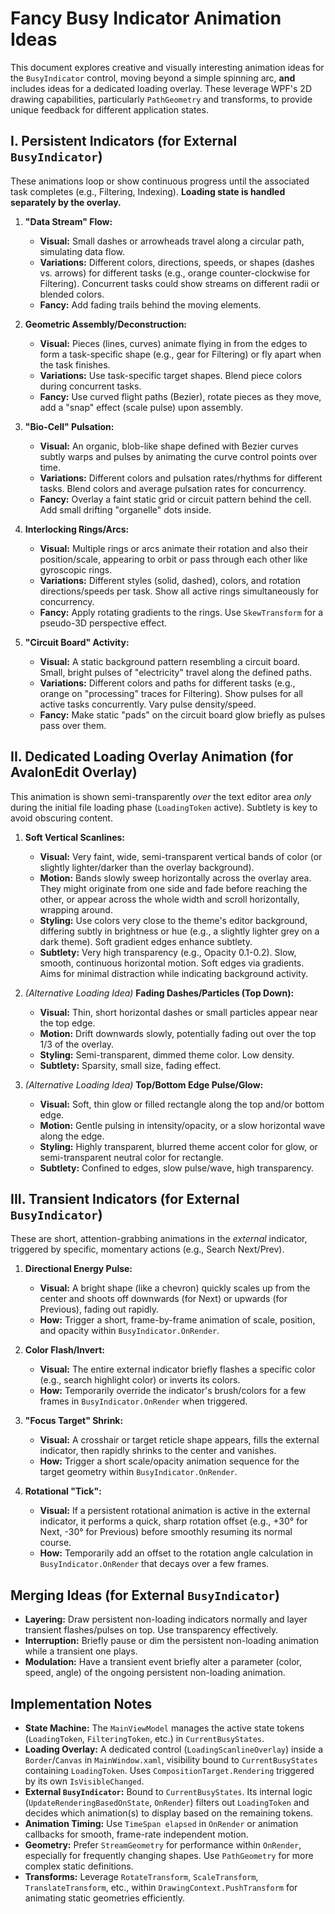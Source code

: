 # Fancy Busy Indicator Animation Ideas

This document explores creative and visually interesting animation ideas for the `BusyIndicator` control, moving beyond a simple spinning arc, **and** includes ideas for a dedicated loading overlay. These leverage WPF's 2D drawing capabilities, particularly `PathGeometry` and transforms, to provide unique feedback for different application states.

## I. Persistent Indicators (for External `BusyIndicator`)

These animations loop or show continuous progress until the associated task completes (e.g., Filtering, Indexing). **Loading state is handled separately by the overlay.**

1.  **"Data Stream" Flow:**
    *   **Visual:** Small dashes or arrowheads travel along a circular path, simulating data flow.
    *   **Variations:** Different colors, directions, speeds, or shapes (dashes vs. arrows) for different tasks (e.g., orange counter-clockwise for Filtering). Concurrent tasks could show streams on different radii or blended colors.
    *   **Fancy:** Add fading trails behind the moving elements.

2.  **Geometric Assembly/Deconstruction:**
    *   **Visual:** Pieces (lines, curves) animate flying in from the edges to form a task-specific shape (e.g., gear for Filtering) or fly apart when the task finishes.
    *   **Variations:** Use task-specific target shapes. Blend piece colors during concurrent tasks.
    *   **Fancy:** Use curved flight paths (Bezier), rotate pieces as they move, add a "snap" effect (scale pulse) upon assembly.

3.  **"Bio-Cell" Pulsation:**
    *   **Visual:** An organic, blob-like shape defined with Bezier curves subtly warps and pulses by animating the curve control points over time.
    *   **Variations:** Different colors and pulsation rates/rhythms for different tasks. Blend colors and average pulsation rates for concurrency.
    *   **Fancy:** Overlay a faint static grid or circuit pattern behind the cell. Add small drifting "organelle" dots inside.

4.  **Interlocking Rings/Arcs:**
    *   **Visual:** Multiple rings or arcs animate their rotation and also their position/scale, appearing to orbit or pass through each other like gyroscopic rings.
    *   **Variations:** Different styles (solid, dashed), colors, and rotation directions/speeds per task. Show all active rings simultaneously for concurrency.
    *   **Fancy:** Apply rotating gradients to the rings. Use `SkewTransform` for a pseudo-3D perspective effect.

5.  **"Circuit Board" Activity:**
    *   **Visual:** A static background pattern resembling a circuit board. Small, bright pulses of "electricity" travel along the defined paths.
    *   **Variations:** Different colors and paths for different tasks (e.g., orange on "processing" traces for Filtering). Show pulses for all active tasks concurrently. Vary pulse density/speed.
    *   **Fancy:** Make static "pads" on the circuit board glow briefly as pulses pass over them.

## II. Dedicated Loading Overlay Animation (for AvalonEdit Overlay)

This animation is shown semi-transparently *over* the text editor area *only* during the initial file loading phase (`LoadingToken` active). Subtlety is key to avoid obscuring content.

1.  **Soft Vertical Scanlines:**
    *   **Visual:** Very faint, wide, semi-transparent vertical bands of color (or slightly lighter/darker than the overlay background).
    *   **Motion:** Bands slowly sweep horizontally across the overlay area. They might originate from one side and fade before reaching the other, or appear across the whole width and scroll horizontally, wrapping around.
    *   **Styling:** Use colors very close to the theme's editor background, differing subtly in brightness or hue (e.g., a slightly lighter grey on a dark theme). Soft gradient edges enhance subtlety.
    *   **Subtlety:** Very high transparency (e.g., Opacity 0.1-0.2). Slow, smooth, continuous horizontal motion. Soft edges via gradients. Aims for minimal distraction while indicating background activity.

2.  *(Alternative Loading Idea)* **Fading Dashes/Particles (Top Down):**
    *   **Visual:** Thin, short horizontal dashes or small particles appear near the top edge.
    *   **Motion:** Drift downwards slowly, potentially fading out over the top 1/3 of the overlay.
    *   **Styling:** Semi-transparent, dimmed theme color. Low density.
    *   **Subtlety:** Sparsity, small size, fading effect.

3.  *(Alternative Loading Idea)* **Top/Bottom Edge Pulse/Glow:**
    *   **Visual:** Soft, thin glow or filled rectangle along the top and/or bottom edge.
    *   **Motion:** Gentle pulsing in intensity/opacity, or a slow horizontal wave along the edge.
    *   **Styling:** Highly transparent, blurred theme accent color for glow, or semi-transparent neutral color for rectangle.
    *   **Subtlety:** Confined to edges, slow pulse/wave, high transparency.

## III. Transient Indicators (for External `BusyIndicator`)

These are short, attention-grabbing animations in the *external* indicator, triggered by specific, momentary actions (e.g., Search Next/Prev).

1.  **Directional Energy Pulse:**
    *   **Visual:** A bright shape (like a chevron) quickly scales up from the center and shoots off downwards (for Next) or upwards (for Previous), fading out rapidly.
    *   **How:** Trigger a short, frame-by-frame animation of scale, position, and opacity within `BusyIndicator.OnRender`.

2.  **Color Flash/Invert:**
    *   **Visual:** The entire external indicator briefly flashes a specific color (e.g., search highlight color) or inverts its colors.
    *   **How:** Temporarily override the indicator's brush/colors for a few frames in `BusyIndicator.OnRender` when triggered.

3.  **"Focus Target" Shrink:**
    *   **Visual:** A crosshair or target reticle shape appears, fills the external indicator, then rapidly shrinks to the center and vanishes.
    *   **How:** Trigger a short scale/opacity animation sequence for the target geometry within `BusyIndicator.OnRender`.

4.  **Rotational "Tick":**
    *   **Visual:** If a persistent rotational animation is active in the external indicator, it performs a quick, sharp rotation offset (e.g., +30° for Next, -30° for Previous) before smoothly resuming its normal course.
    *   **How:** Temporarily add an offset to the rotation angle calculation in `BusyIndicator.OnRender` that decays over a few frames.

## Merging Ideas (for External `BusyIndicator`)

*   **Layering:** Draw persistent non-loading indicators normally and layer transient flashes/pulses on top. Use transparency effectively.
*   **Interruption:** Briefly pause or dim the persistent non-loading animation while a transient one plays.
*   **Modulation:** Have a transient event briefly alter a parameter (color, speed, angle) of the ongoing persistent non-loading animation.

## Implementation Notes

*   **State Machine:** The `MainViewModel` manages the active state tokens (`LoadingToken`, `FilteringToken`, etc.) in `CurrentBusyStates`.
*   **Loading Overlay:** A dedicated control (`LoadingScanlineOverlay`) inside a `Border`/`Canvas` in `MainWindow.xaml`, visibility bound to `CurrentBusyStates` containing `LoadingToken`. Uses `CompositionTarget.Rendering` triggered by its own `IsVisibleChanged`.
*   **External `BusyIndicator`:** Bound to `CurrentBusyStates`. Its internal logic (`UpdateRenderingBasedOnState`, `OnRender`) filters out `LoadingToken` and decides which animation(s) to display based on the remaining tokens.
*   **Animation Timing:** Use `TimeSpan elapsed` in `OnRender` or animation callbacks for smooth, frame-rate independent motion.
*   **Geometry:** Prefer `StreamGeometry` for performance within `OnRender`, especially for frequently changing shapes. Use `PathGeometry` for more complex static definitions.
*   **Transforms:** Leverage `RotateTransform`, `ScaleTransform`, `TranslateTransform`, etc., within `DrawingContext.PushTransform` for animating static geometries efficiently.
